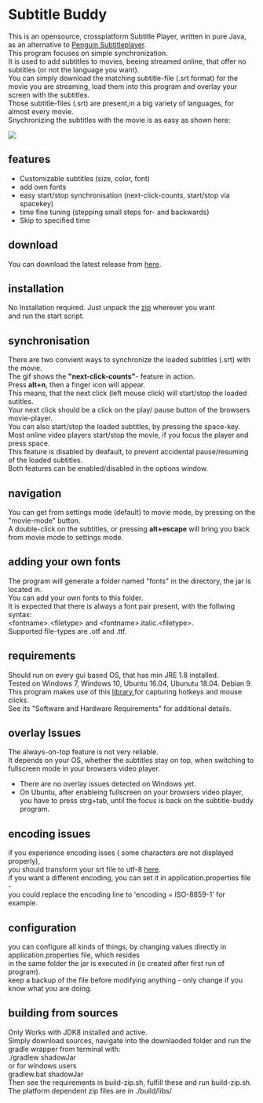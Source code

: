 # Subtitle Buddy  
This is an opensource, crossplatform Subtitle Player, written in pure Java, as an alternative to [Penguin Subtitleplayer](https://github.com/carsonip/Penguin-Subtitle-Player).  
This program focuses on simple synchronization.  
It is used to add subtitles to movies, beeing streamed online, that offer no subtitles (or not the language you want).  
You can simply download the matching subtitle-file (.srt format) for the movie you are streaming, load them into this program and overlay your screen with the subtitles.  
Those subtitle-files (.srt) are present,in a big variety of languages, for almost every movie.  
Snychronizing the subtitles with the movie is as easy as shown here:  
  
![](demo.gif)
  
  
## features  
- Customizable subtitles (size, color, font)  
- add own fonts  
- easy start/stop synchronisation (next-click-counts, start/stop via spacekey)  
- time fine tuning (stepping small steps for- and backwards)  
- Skip to specified time  
  
  
## download  
You can download the latest release from [here](https://github.com/vincemann/Subtitle-Buddy/releases).  
  
## installation  
No Installation required. Just unpack the [zip](https://github.com/vincemann/Subtitle-Buddy/releases) wherever you want  
and run the start script.    
  
## synchronisation  
There are two convient ways to synchronize the loaded subtitles (.srt) with the movie.   
The gif shows the **"next-click-counts"**- feature in action.   
Press **alt+n**, then a finger icon will appear.   
This means, that the next click (left mouse click) will start/stop the loaded sutitles.  
Your next click should be a click on the play/ pause button of the browsers movie-player.   
You can also start/stop the loaded subtitles, by pressing the space-key.  
Most online video players start/stop the movie, if you focus the player and press space.  
This feature is disabled by deafault, to prevent accidental pause/resuming of the loaded subtitles.  
Both features can be enabled/disabled in the options window.  
  
## navigation  
You can get from settings mode (default) to movie mode, by pressing on the "movie-mode" button.  
A double-click on the subtitles, or pressing **alt+escape** will bring you back from movie mode to settings mode.  

  
## adding your own fonts  
The program will generate a folder named "fonts" in the directory, the jar is located in.  
You can add your own fonts to this folder.  
It is expected that there is always a font pair present, with the follwing syntax:  
\<fontname\>.\<filetype\> and \<fontname\>.italic.\<filetype\>.  
Supported file-types are .otf and .ttf.  
  
  
## requirements  
Should run on every gui based OS, that has min JRE 1.8 installed.  
Tested on Windows 7, Windows 10, Ubuntu 16.04, Ubunutu 18.04. Debian 9.  
This program makes use of this [library ](https://github.com/kwhat/jnativehook)  for capturing hotkeys and mouse clicks.  
See its "Software and Hardware Requirements" for additional details.  
  
  
## overlay Issues  
The always-on-top feature is not very reliable.  
It depends on your OS, whether the subtitles stay on top, when switching to fullscreen mode in your browsers video player.  
- There are no overlay issues detected on Windows yet.    
- On Ubuntu, after enableing fullscreen on your browsers video player, you have to press strg+tab, until the focus is back on the subtitle-buddy program.  

## encoding issues  
if you experience encoding isses ( some characters are not displayed properly),   
you should transform your srt file to utf-8 [here](https://subtitletools.com/convert-text-files-to-utf8-online).  
if you want a different encoding, you can set it in application.properties file -  
you could replace the encoding line to 'encoding = ISO-8859-1' for example.  

## configuration  
you can configure all kinds of things, by changing values directly in application.properties file, which resides  
in the same folder the jar is executed in (is created after first run of program).  
keep a backup of the file before modifying anything - only change if you know what you are doing.  
  
## building from sources  
Only Works with JDK8 installed and active.  
Simply download sources, navigate into the downlaoded folder and run the gradle wrapper from terminal with:  
./gradlew shadowJar  
or for windows users  
gradlew.bat shadowJar  
Then see the requirements in build-zip.sh, fulfill these and run build-zip.sh.  
The platform dependent zip files are in ./build/libs/  
   

  
